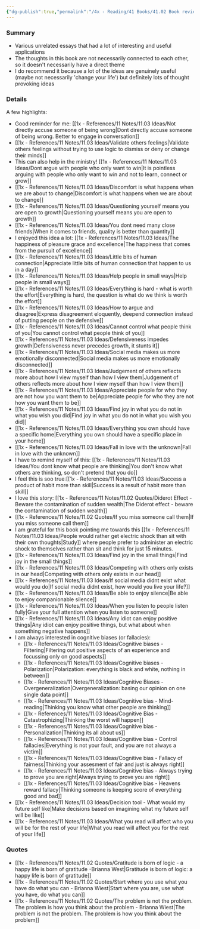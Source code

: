 ```yaml
---
{"dg-publish":true,"permalink":"/4x - Reading/41 Books/41.02 Book reviews/101 essays that will change your life - Brianna Wiest/","title":"101 essays that will change your life - Brianna Wiest","noteIcon":""}
---
```



### Summary
- Various unrelated essays that had a lot of interesting and useful applications
- The thoughts in this book are not necessarily connected to each other, so it doesn't necessarily have a direct theme
- I do recommend it because a lot of the ideas are genuinely useful (maybe not necessarily 'change your life') but definitely lots of thought provoking ideas

### Details
A few highlights:
- Good reminder for me: [[1x - References/11 Notes/11.03 Ideas/Not directly accuse someone of being wrong\|Dont directly accuse someone of being wrong. Better to engage in conversation]]
- [[1x - References/11 Notes/11.03 Ideas/Validate others feelings\|Validate others feelings without trying to use logic to dismiss or deny or change their minds]]
- This can also help in the ministry! [[1x - References/11 Notes/11.03 Ideas/Dont argue with people who only want to win\|It is pointless arguing with people who only want to win and not to learn, connect or grow]]
- [[1x - References/11 Notes/11.03 Ideas/Discomfort is what happens when we are about to change\|Discomfort is what happens when we are about to change]]
- [[1x - References/11 Notes/11.03 Ideas/Questioning yourself means you are open to growth\|Questioning yourself means you are open to growth]]
- [[1x - References/11 Notes/11.03 Ideas/You dont need many close friends\|When it comes to friends, quality is better than quantity]]
- I enjoyed this idea a lot: [[1x - References/11 Notes/11.03 Ideas/The happiness of pleasure grace and excellence\|The happiness that comes from the pursuit of excellence]]
- [[1x - References/11 Notes/11.03 Ideas/Little bits of human connection\|Appreciate little bits of human connection that happen to us in a day]]
- [[1x - References/11 Notes/11.03 Ideas/Help people in small ways\|Help people in small ways]]
- [[1x - References/11 Notes/11.03 Ideas/Everything is hard - what is worth the effort\|Everything is hard, the question is what do we think is worth the effort]]
- [[1x - References/11 Notes/11.03 Ideas/How to argue and disagree\|Express disagreement eloquently, deepend connection instead of putting people on the defensive]]
- [[1x - References/11 Notes/11.03 Ideas/Cannot control what people think of you\|You cannot control what people think of you]]
- [[1x - References/11 Notes/11.03 Ideas/Defensiveness impedes growth\|Defensiveness never precedes growth, it stunts it]]
- [[1x - References/11 Notes/11.03 Ideas/Social media makes us more emotionally disconnected\|Social media makes us more emotionally disconnected]]
- [[1x - References/11 Notes/11.03 Ideas/Judgement of others reflects more about how I view myself than how I view them\|Judgement of others reflects more about how I view myself than how I view them]]
- [[1x - References/11 Notes/11.03 Ideas/Appreciate people for who they are not how you want them to be\|Appreciate people for who they are not how you want them to be]]
- [[1x - References/11 Notes/11.03 Ideas/Find joy in what you do not in what you wish you did\|Find joy in what you do not in what you wish you did]]
- [[1x - References/11 Notes/11.03 Ideas/Everything you own should have a specific home\|Everything you own should have a specific place in your home]]
- [[1x - References/11 Notes/11.03 Ideas/Fall in love with the unknown\|Fall in love with the unknown]]
- I have to remind myself of this: [[1x - References/11 Notes/11.03 Ideas/You dont know what people are thinking\|You don't know what others are thinking, so don't pretend that you do]]
- I feel this is soo true:[[1x - References/11 Notes/11.03 Ideas/Success a product of habit more than skill\|Success is a result of habit more than skill]]
- I love this story: [[1x - References/11 Notes/11.02 Quotes/Diderot Effect - Beware the contamination of sudden wealth\|The Diderot effect - beware the contamination of sudden wealth]]
- [[1x - References/11 Notes/11.02 Quotes/If you miss someone call them\|If you miss someone call them]]
- I am grateful for this book pointing me towards this [[1x - References/11 Notes/11.03 Ideas/People would rather get electric shock than sit with their own thoughts\|Study]] where people prefer to administer an electric shock to themselves rather than sit and think for just 15 minutes.
- [[1x - References/11 Notes/11.03 Ideas/Find joy in the small things\|Find joy in the small things]]
- [[1x - References/11 Notes/11.03 Ideas/Competing with others only exists in our head\|Competing with others only exists in our head]]
- [[1x - References/11 Notes/11.03 Ideas/If social media didnt exist what would you do\|If social media didnt exist, how would you live your life?]]
- [[1x - References/11 Notes/11.03 Ideas/Be able to enjoy silence\|Be able to enjoy companionable silence]]
- [[1x - References/11 Notes/11.03 Ideas/When you listen to people listen fully\|Give your full attention when you listen to someone]]
- [[1x - References/11 Notes/11.03 Ideas/Any idiot can enjoy positive things\|Any idiot can enjoy positive things, but what about when something negative happens]]
- I am always interested in cognitive biases (or fallacies):
	- [[1x - References/11 Notes/11.03 Ideas/Cognitive biases - Filtering\|Filtering out positive aspects of an experience and focussing only on good aspects]]
	- [[1x - References/11 Notes/11.03 Ideas/Cognitive biases - Polarization\|Polarization: everything is black and white, nothing in between]]
	- [[1x - References/11 Notes/11.03 Ideas/Cognitive Biases - Overgeneralization\|Overgeneralization: basing our opinion on one single data point]]
	- [[1x - References/11 Notes/11.03 Ideas/Cognitive bias - Mind-reading\|Thinking you know what other people are thinking]]
	- [[1x - References/11 Notes/11.03 Ideas/Cognitive Bias - Catastrophizing\|Thinking the worst will happen]]
	- [[1x - References/11 Notes/11.03 Ideas/Cognitive bias - Personalization\|Thinking its all about us]]
	- [[1x - References/11 Notes/11.03 Ideas/Cognitive bias - Control fallacies\|Everything is not your fault, and you are not always a victim]]
	- [[1x - References/11 Notes/11.03 Ideas/Cognitive bias - Fallacy of fairness\|Thinking your assesment of fair and just is always right]]
	- [[1x - References/11 Notes/11.03 Ideas/Cognitive bias - Always trying to prove you are right\|Always trying to prove you are right]]
	- [[1x - References/11 Notes/11.03 Ideas/Cognitive bias - Heavens reward fallacy\|Thinking someone is keeping score of everything good and bad]]
- [[1x - References/11 Notes/11.03 Ideas/Decision tool - What would my future self like\|Make decisions based on imagining what my future self will be like]]
- [[1x - References/11 Notes/11.03 Ideas/What you read will affect who you will be for the rest of your life\|What you read will affect you for the rest of your life]]

### Quotes
- [[1x - References/11 Notes/11.02 Quotes/Gratitude is born of logic - a happy life is born of gratitude -Brianna West\|Gratitude is born of logic: a happy life is born of gratitude]]
- [[1x - References/11 Notes/11.02 Quotes/Start where you use what you have do what you can - Brianna Wiest\|Start where you are, use what you have, do what you can]]
- [[1x - References/11 Notes/11.02 Quotes/The problem is not the problem. The problem is how you think about the problem - Brianna Wiest\|The problem is not the problem. The problem is how you think about the problem]]




